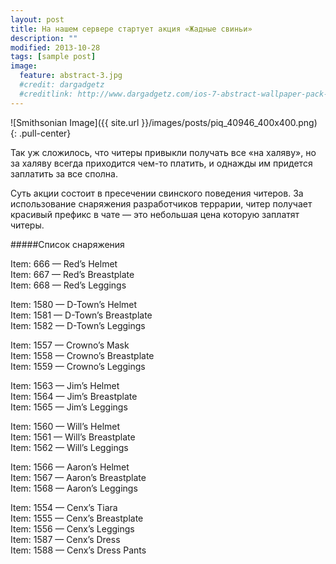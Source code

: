 ```yaml
---
layout: post
title: На нашем сервере стартует акция «Жадные свиньи»
description: ""
modified: 2013-10-28
tags: [sample post]
image:
  feature: abstract-3.jpg
  #credit: dargadgetz
  #creditlink: http://www.dargadgetz.com/ios-7-abstract-wallpaper-pack-for-iphone-5-and-ipod-touch-retina/
---
```


![Smithsonian Image]({{ site.url }}/images/posts/piq_40946_400x400.png)
{: .pull-center}

Так уж сложилось, что читеры привыкли получать все «на халяву», но за халяву всегда приходится чем-то платить, и однажды им придется заплатить за все сполна.

Суть акции состоит в пресечении свинского поведения читеров. За использование снаряжения разработчиков террарии, читер получает красивый префикс в чате — это небольшая цена которую заплатят читеры.


#####Список снаряжения

Item: 666 — Red’s Helmet<br/>
Item: 667 — Red’s Breastplate<br/>
Item: 668 — Red’s Leggings<br/>

Item: 1580 — D-Town’s Helmet<br/>
Item: 1581 — D-Town’s Breastplate<br/>
Item: 1582 — D-Town’s Leggings<br/>

Item: 1557 — Crowno’s Mask<br/>
Item: 1558 — Crowno’s Breastplate<br/>
Item: 1559 — Crowno’s Leggings<br/>

Item: 1563 — Jim’s Helmet<br/>
Item: 1564 — Jim’s Breastplate<br/>
Item: 1565 — Jim’s Leggings<br/>

Item: 1560 — Will’s Helmet<br/>
Item: 1561 — Will’s Breastplate<br/>
Item: 1562 — Will’s Leggings<br/>

Item: 1566 — Aaron’s Helmet<br/>
Item: 1567 — Aaron’s Breastplate<br/>
Item: 1568 — Aaron’s Leggings<br/>

Item: 1554 — Cenx’s Tiara<br/>
Item: 1555 — Cenx’s Breastplate<br/>
Item: 1556 — Cenx’s Leggings<br/>
Item: 1587 — Cenx’s Dress<br/>
Item: 1588 — Cenx’s Dress Pants

